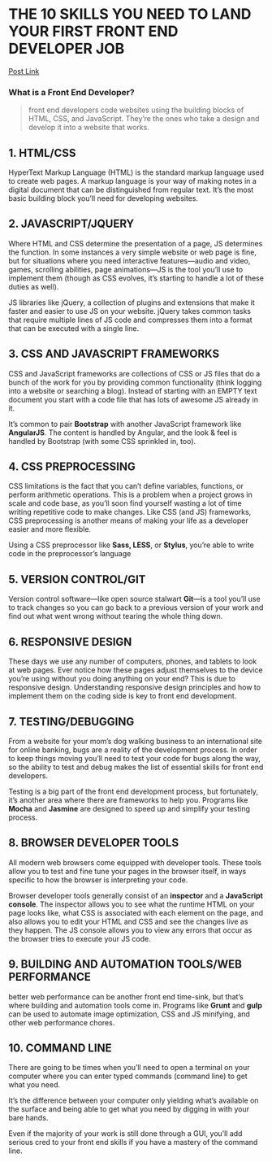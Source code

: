 # THE 10 SKILLS YOU NEED TO LAND YOUR FIRST FRONT END DEVELOPER JOB

[Post Link](https://skillcrush.com/2017/03/20/front-end-developer-skills/)

### What is a Front End Developer?
>front end developers code websites using the building blocks of HTML, CSS, and JavaScript. They’re the ones who take a design and develop it into a website that works.

## 1. HTML/CSS
HyperText Markup Language (HTML) is the standard markup language used to create web pages. A markup language is your way of making notes in a digital document that can be distinguished from regular text. It’s the most basic building block you’ll need for developing websites.

## 2. JAVASCRIPT/JQUERY
Where HTML and CSS determine the presentation of a page, JS determines the function. In some instances a very simple website or web page is fine, but for situations where you need interactive features—audio and video, games, scrolling abilities, page animations—JS is the tool you’ll use to implement them (though as CSS evolves, it’s starting to handle a lot of these duties as well).

JS libraries like jQuery, a collection of plugins and extensions that make it faster and easier to use JS on your website. jQuery takes common tasks that require multiple lines of JS code and compresses them into a format that can be executed with a single line.

## 3. CSS AND JAVASCRIPT FRAMEWORKS

CSS and JavaScript frameworks are collections of CSS or JS files that do a bunch of the work for you by providing common functionality (think logging into a website or searching a blog). Instead of starting with an EMPTY text document you start with a code file that has lots of awesome JS already in it.

It’s common to pair **Bootstrap** with another JavaScript framework like **AngularJS**. The content is handled by Angular, and the look & feel is handled by Bootstrap (with some CSS sprinkled in, too).

## 4. CSS PREPROCESSING

CSS limitations is the fact that you can’t define variables, functions, or perform arithmetic operations. This is a problem when a project grows in scale and code base, as you’ll soon find yourself wasting a lot of time writing repetitive code to make changes. Like CSS (and JS) frameworks, CSS preprocessing is another means of making your life as a developer easier and more flexible.

Using a CSS preprocessor like **Sass, LESS**, or **Stylus**, you’re able to write code in the preprocessor’s language

## 5. VERSION CONTROL/GIT

Version control software—like open source stalwart **Git**—is a tool you’ll use to track changes so you can go back to a previous version of your work and find out what went wrong without tearing the whole thing down.

## 6. RESPONSIVE DESIGN

These days we use any number of computers, phones, and tablets to look at web pages. Ever notice how these pages adjust themselves to the device you’re using without you doing anything on your end? This is due to responsive design. Understanding responsive design principles and how to implement them on the coding side is key to front end development.

## 7. TESTING/DEBUGGING

From a website for your mom’s dog walking business to an international site for online banking, bugs are a reality of the development process. In order to keep things moving you’ll need to test your code for bugs along the way, so the ability to test and debug makes the list of essential skills for front end developers.

Testing is a big part of the front end development process, but fortunately, it’s another area where there are frameworks to help you. Programs like **Mocha** and **Jasmine** are designed to speed up and simplify your testing process.

## 8. BROWSER DEVELOPER TOOLS

All modern web browsers come equipped with developer tools. These tools allow you to test and fine tune your pages in the browser itself, in ways specific to how the browser is interpreting your code.

Browser developer tools generally consist of an **inspector** and a **JavaScript console**. The inspector allows you to see what the runtime HTML on your page looks like, what CSS is associated with each element on the page, and also allows you to edit your HTML and CSS and see the changes live as they happen. The JS console allows you to view any errors that occur as the browser tries to execute your JS code.

## 9. BUILDING AND AUTOMATION TOOLS/WEB PERFORMANCE

better web performance can be another front end time-sink, but that’s where building and automation tools come in. Programs like **Grunt** and **gulp** can be used to automate image optimization, CSS and JS minifying, and other web performance chores.

## 10. COMMAND LINE

There are going to be times when you’ll need to open a terminal on your computer where you can enter typed commands (command line) to get what you need.

It’s the difference between your computer only yielding what’s available on the surface and being able to get what you need by digging in with your bare hands.

Even if the majority of your work is still done through a GUI, you’ll add serious cred to your front end skills if you have a mastery of the command line.

